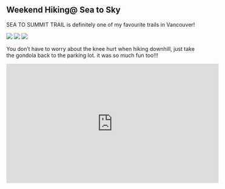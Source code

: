 ## Weekend Hiking@ Sea to Sky
<p>SEA TO SUMMIT TRAIL is definitely one of my favourite trails in Vancouver! <p>
  
<img src="https://user-images.githubusercontent.com/79688638/199354466-fe02dc05-51c0-4c72-8774-83b93ee6d7bf.jpg">
  
  
<img src="https://user-images.githubusercontent.com/79688638/199354525-6670f54e-43be-4664-8e19-013ff283c6ee.jpg">
  
  
<img src="https://user-images.githubusercontent.com/79688638/199354565-e5b3825f-fae5-4744-97b9-93f7bbb7cc65.jpg">
  
<p>You don’t have to worry about the knee hurt when hiking downhill,  just take the gondola back to the parking lot. it was so much fun too!!!<p>
  <iframe width="560" height="315" src="https://www.youtube.com/embed/B4TxOvMnt90" title="YouTube video player" frameborder="0" allow="accelerometer; autoplay; clipboard-write; encrypted-media; gyroscope; picture-in-picture" allowfullscreen></iframe>
